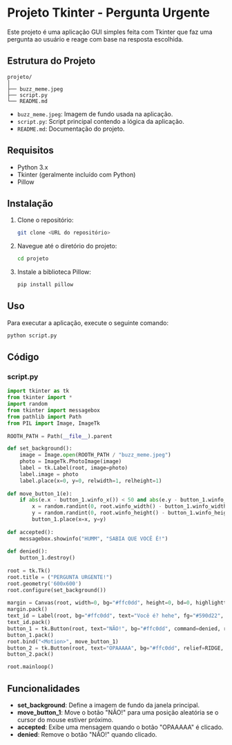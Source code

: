 # Projeto Tkinter - Pergunta Urgente

Este projeto é uma aplicação GUI simples feita com Tkinter que faz uma pergunta ao usuário e reage com base na resposta escolhida. 

## Estrutura do Projeto

```
projeto/
│
├── buzz_meme.jpeg
├── script.py
└── README.md
```

- `buzz_meme.jpeg`: Imagem de fundo usada na aplicação.
- `script.py`: Script principal contendo a lógica da aplicação.
- `README.md`: Documentação do projeto.

## Requisitos

- Python 3.x
- Tkinter (geralmente incluído com Python)
- Pillow

## Instalação

1. Clone o repositório:
    ```bash
    git clone <URL do repositório>
    ```

2. Navegue até o diretório do projeto:
    ```bash
    cd projeto
    ```

3. Instale a biblioteca Pillow:
    ```bash
    pip install pillow
    ```

## Uso

Para executar a aplicação, execute o seguinte comando:
```bash
python script.py
```

## Código

### script.py

```python
import tkinter as tk
from tkinter import *
import random
from tkinter import messagebox
from pathlib import Path
from PIL import Image, ImageTk
    
ROOTH_PATH = Path(__file__).parent

def set_background():
    image = Image.open(ROOTH_PATH / "buzz_meme.jpeg")
    photo = ImageTk.PhotoImage(image)
    label = tk.Label(root, image=photo)
    label.image = photo
    label.place(x=0, y=0, relwidth=1, relheight=1)
    
def move_button_1(e):
    if abs(e.x - button_1.winfo_x()) < 50 and abs(e.y - button_1.winfo_y()) < 40:
        x = random.randint(0, root.winfo_width() - button_1.winfo_width())
        y = random.randint(0, root.winfo_height() - button_1.winfo_height())
        button_1.place(x=x, y=y)
        
def accepted():
    messagebox.showinfo("HUMM", "SABIA QUE VOCÊ É!")
    
def denied():
    button_1.destroy()
    
root = tk.Tk()
root.title = ("PERGUNTA URGENTE!")
root.geometry('600x600')
root.configure(set_background())
    
margin = Canvas(root, width=0, bg="#ffc0dd", height=0, bd=0, highlightthickness=0, relief="ridge")
margin.pack()
text_id = Label(root, bg="#ffc0dd", text="Você é? hehe", fg="#590d22", font=("Montserrat", 24, "bold"))
text_id.pack()
button_1 = tk.Button(root, text="NÃO!", bg="#ffc0dd", command=denied, relief=RIDGE, bd=3, font=("Montserrat", 8, "bold"))
button_1.pack()
root.bind("<Motion>", move_button_1)
button_2 = tk.Button(root, text="OPAAAAA", bg="#ffc0dd", relief=RIDGE, bd=3, command=accepted, font=("Montserrat", 14, "bold"))
button_2.pack()

root.mainloop()
```

## Funcionalidades

- **set_background**: Define a imagem de fundo da janela principal.
- **move_button_1**: Move o botão "NÃO!" para uma posição aleatória se o cursor do mouse estiver próximo.
- **accepted**: Exibe uma mensagem quando o botão "OPAAAAA" é clicado.
- **denied**: Remove o botão "NÃO!" quando clicado.
